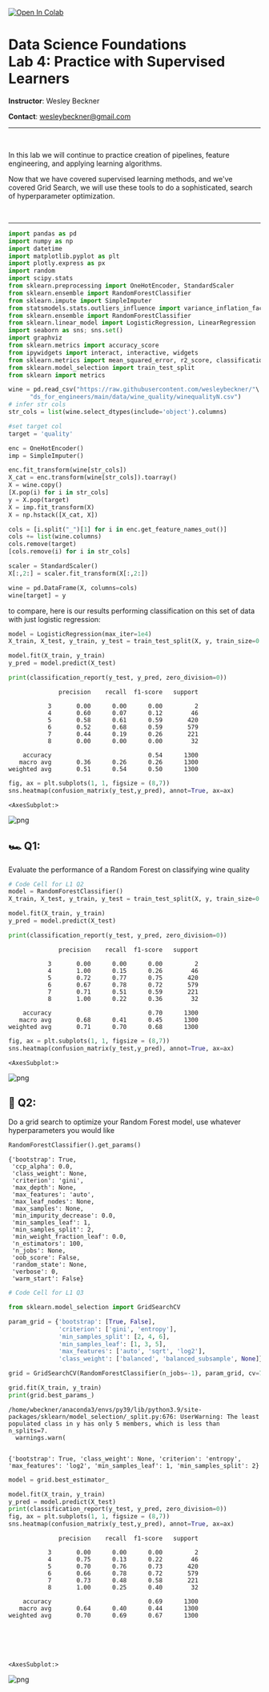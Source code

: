 <a href="https://colab.research.google.com/github/wesleybeckner/data_science_foundations/blob/main/notebooks/exercises/E4_Supervised_Learners.ipynb" target="_parent"><img src="https://colab.research.google.com/assets/colab-badge.svg" alt="Open In Colab"/></a>

# Data Science Foundations <br> Lab 4: Practice with Supervised Learners

**Instructor**: Wesley Beckner

**Contact**: wesleybeckner@gmail.com

---

<br>

In this lab we will continue to practice creation of pipelines, feature engineering, and applying learning algorithms.

Now that we have covered supervised learning methods, and we've covered Grid Search, we will use these tools to do a sophisticated, search of hyperparameter optimization.

<br>

---





```python
import pandas as pd
import numpy as np
import datetime
import matplotlib.pyplot as plt
import plotly.express as px
import random
import scipy.stats
from sklearn.preprocessing import OneHotEncoder, StandardScaler
from sklearn.ensemble import RandomForestClassifier
from sklearn.impute import SimpleImputer
from statsmodels.stats.outliers_influence import variance_inflation_factor
from sklearn.ensemble import RandomForestClassifier
from sklearn.linear_model import LogisticRegression, LinearRegression
import seaborn as sns; sns.set()
import graphviz 
from sklearn.metrics import accuracy_score
from ipywidgets import interact, interactive, widgets
from sklearn.metrics import mean_squared_error, r2_score, classification_report, confusion_matrix
from sklearn.model_selection import train_test_split
from sklearn import metrics
```


```python
wine = pd.read_csv("https://raw.githubusercontent.com/wesleybeckner/"\
      "ds_for_engineers/main/data/wine_quality/winequalityN.csv")
# infer str cols
str_cols = list(wine.select_dtypes(include='object').columns)

#set target col
target = 'quality'

enc = OneHotEncoder()
imp = SimpleImputer()

enc.fit_transform(wine[str_cols])
X_cat = enc.transform(wine[str_cols]).toarray()
X = wine.copy()
[X.pop(i) for i in str_cols]
y = X.pop(target)
X = imp.fit_transform(X)
X = np.hstack([X_cat, X])

cols = [i.split("_")[1] for i in enc.get_feature_names_out()]
cols += list(wine.columns)
cols.remove(target)
[cols.remove(i) for i in str_cols]

scaler = StandardScaler()
X[:,2:] = scaler.fit_transform(X[:,2:])

wine = pd.DataFrame(X, columns=cols)
wine[target] = y
```

to compare, here is our results performing classification on this set of data with just logistic regression:


```python
model = LogisticRegression(max_iter=1e4)
X_train, X_test, y_train, y_test = train_test_split(X, y, train_size=0.8, random_state=42)

model.fit(X_train, y_train)
y_pred = model.predict(X_test)
```


```python
print(classification_report(y_test, y_pred, zero_division=0))
```

                  precision    recall  f1-score   support
    
               3       0.00      0.00      0.00         2
               4       0.60      0.07      0.12        46
               5       0.58      0.61      0.59       420
               6       0.52      0.68      0.59       579
               7       0.44      0.19      0.26       221
               8       0.00      0.00      0.00        32
    
        accuracy                           0.54      1300
       macro avg       0.36      0.26      0.26      1300
    weighted avg       0.51      0.54      0.50      1300
    



```python
fig, ax = plt.subplots(1, 1, figsize = (8,7))
sns.heatmap(confusion_matrix(y_test,y_pred), annot=True, ax=ax)
```




    <AxesSubplot:>




    
![png](SOLN_L4_Supervised_Learners_files/SOLN_L4_Supervised_Learners_7_1.png)
    


## 🏎️ Q1:

Evaluate the performance of a Random Forest on classifying wine quality



```python
# Code Cell for L1 Q2
model = RandomForestClassifier()
X_train, X_test, y_train, y_test = train_test_split(X, y, train_size=0.8, random_state=42)

model.fit(X_train, y_train)
y_pred = model.predict(X_test)
```


```python
print(classification_report(y_test, y_pred, zero_division=0))
```

                  precision    recall  f1-score   support
    
               3       0.00      0.00      0.00         2
               4       1.00      0.15      0.26        46
               5       0.72      0.77      0.75       420
               6       0.67      0.78      0.72       579
               7       0.71      0.51      0.59       221
               8       1.00      0.22      0.36        32
    
        accuracy                           0.70      1300
       macro avg       0.68      0.41      0.45      1300
    weighted avg       0.71      0.70      0.68      1300
    



```python
fig, ax = plt.subplots(1, 1, figsize = (8,7))
sns.heatmap(confusion_matrix(y_test,y_pred), annot=True, ax=ax)
```




    <AxesSubplot:>




    
![png](SOLN_L4_Supervised_Learners_files/SOLN_L4_Supervised_Learners_11_1.png)
    


## 🔬 Q2:

Do a grid search to optimize your Random Forest model, use whatever hyperparameters you would like




```python
RandomForestClassifier().get_params()
```




    {'bootstrap': True,
     'ccp_alpha': 0.0,
     'class_weight': None,
     'criterion': 'gini',
     'max_depth': None,
     'max_features': 'auto',
     'max_leaf_nodes': None,
     'max_samples': None,
     'min_impurity_decrease': 0.0,
     'min_samples_leaf': 1,
     'min_samples_split': 2,
     'min_weight_fraction_leaf': 0.0,
     'n_estimators': 100,
     'n_jobs': None,
     'oob_score': False,
     'random_state': None,
     'verbose': 0,
     'warm_start': False}




```python
# Code Cell for L1 Q3

from sklearn.model_selection import GridSearchCV

param_grid = {'bootstrap': [True, False],
              'criterion': ['gini', 'entropy'],
              'min_samples_split': [2, 4, 6],
              'min_samples_leaf': [1, 3, 5],
              'max_features': ['auto', 'sqrt', 'log2'],
              'class_weight': ['balanced', 'balanced_subsample', None]}

grid = GridSearchCV(RandomForestClassifier(n_jobs=-1), param_grid, cv=7)
```


```python
grid.fit(X_train, y_train)
print(grid.best_params_)
```

    /home/wbeckner/anaconda3/envs/py39/lib/python3.9/site-packages/sklearn/model_selection/_split.py:676: UserWarning: The least populated class in y has only 5 members, which is less than n_splits=7.
      warnings.warn(


    {'bootstrap': True, 'class_weight': None, 'criterion': 'entropy', 'max_features': 'log2', 'min_samples_leaf': 1, 'min_samples_split': 2}



```python
model = grid.best_estimator_
```


```python
model.fit(X_train, y_train)
y_pred = model.predict(X_test)
print(classification_report(y_test, y_pred, zero_division=0))
fig, ax = plt.subplots(1, 1, figsize = (8,7))
sns.heatmap(confusion_matrix(y_test,y_pred), annot=True, ax=ax)
```

                  precision    recall  f1-score   support
    
               3       0.00      0.00      0.00         2
               4       0.75      0.13      0.22        46
               5       0.70      0.76      0.73       420
               6       0.66      0.78      0.72       579
               7       0.73      0.48      0.58       221
               8       1.00      0.25      0.40        32
    
        accuracy                           0.69      1300
       macro avg       0.64      0.40      0.44      1300
    weighted avg       0.70      0.69      0.67      1300
    





    <AxesSubplot:>




    
![png](SOLN_L4_Supervised_Learners_files/SOLN_L4_Supervised_Learners_17_2.png)
    

